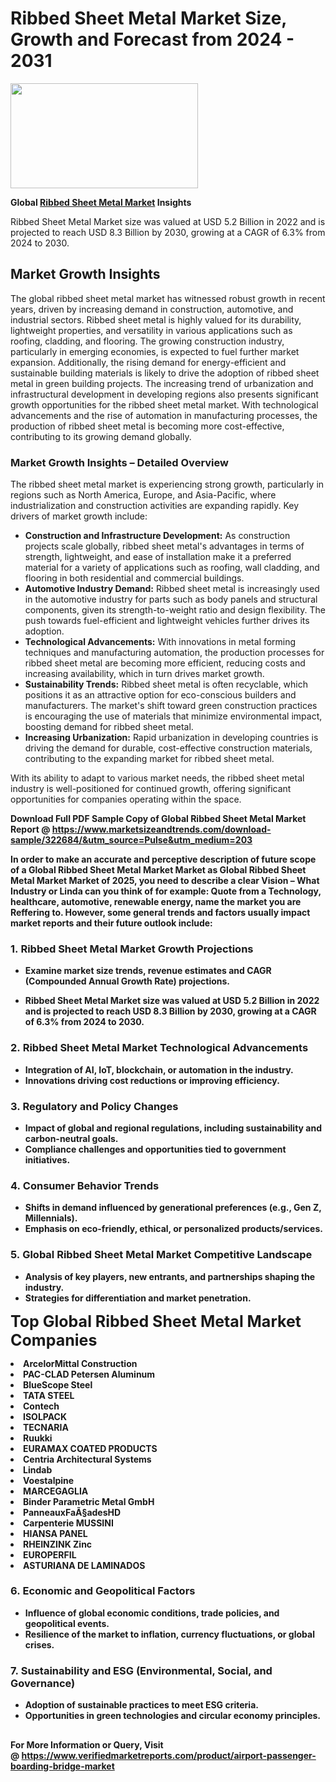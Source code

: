 <H1>Ribbed Sheet Metal Market Size, Growth and Forecast from 2024 - 2031</H1><img class="aligncenter size-medium wp-image-584254" src="https://thirdeyenews.in/wp-content/uploads/2024/09/Global-Market-Research-300x168.jpeg" alt="" width="300" height="168" /><p><strong>Global&nbsp;<a href="https://www.marketsizeandtrends.com/download-sample/322684/&amp;utm_source=Pulse&amp;utm_medium=203">Ribbed Sheet Metal Market</a> Insights</strong></p><p>Ribbed Sheet Metal Market size was valued at USD 5.2 Billion in 2022 and is projected to reach USD 8.3 Billion by 2030, growing at a CAGR of 6.3% from 2024 to 2030.</p><p><h2>Market Growth Insights</h2> <p>The global ribbed sheet metal market has witnessed robust growth in recent years, driven by increasing demand in construction, automotive, and industrial sectors. Ribbed sheet metal is highly valued for its durability, lightweight properties, and versatility in various applications such as roofing, cladding, and flooring. The growing construction industry, particularly in emerging economies, is expected to fuel further market expansion. Additionally, the rising demand for energy-efficient and sustainable building materials is likely to drive the adoption of ribbed sheet metal in green building projects. The increasing trend of urbanization and infrastructural development in developing regions also presents significant growth opportunities for the ribbed sheet metal market. With technological advancements and the rise of automation in manufacturing processes, the production of ribbed sheet metal is becoming more cost-effective, contributing to its growing demand globally.</p> <p><strong></strong></p> <h3>Market Growth Insights – Detailed Overview</h3> <p>The ribbed sheet metal market is experiencing strong growth, particularly in regions such as North America, Europe, and Asia-Pacific, where industrialization and construction activities are expanding rapidly. Key drivers of market growth include:</p> <ul> <li><strong>Construction and Infrastructure Development:</strong> As construction projects scale globally, ribbed sheet metal's advantages in terms of strength, lightweight, and ease of installation make it a preferred material for a variety of applications such as roofing, wall cladding, and flooring in both residential and commercial buildings.</li> <li><strong>Automotive Industry Demand:</strong> Ribbed sheet metal is increasingly used in the automotive industry for parts such as body panels and structural components, given its strength-to-weight ratio and design flexibility. The push towards fuel-efficient and lightweight vehicles further drives its adoption.</li> <li><strong>Technological Advancements:</strong> With innovations in metal forming techniques and manufacturing automation, the production processes for ribbed sheet metal are becoming more efficient, reducing costs and increasing availability, which in turn drives market growth.</li> <li><strong>Sustainability Trends:</strong> Ribbed sheet metal is often recyclable, which positions it as an attractive option for eco-conscious builders and manufacturers. The market's shift toward green construction practices is encouraging the use of materials that minimize environmental impact, boosting demand for ribbed sheet metal.</li> <li><strong>Increasing Urbanization:</strong> Rapid urbanization in developing countries is driving the demand for durable, cost-effective construction materials, contributing to the expanding market for ribbed sheet metal.</li> </ul> <p>With its ability to adapt to various market needs, the ribbed sheet metal industry is well-positioned for continued growth, offering significant opportunities for companies operating within the space.</p> <p><strong></p><p><span class=""><strong>Download Full PDF Sample Copy of Global Ribbed Sheet Metal Market Report</strong> @ <a href="https://www.marketsizeandtrends.com/download-sample/322684/&amp;utm_source=Pulse&amp;utm_medium=203" target="_blank">https://www.marketsizeandtrends.com/download-sample/322684/&amp;utm_source=Pulse&amp;utm_medium=203</a></span></p><p>In order to make an accurate and perceptive description of future scope of a Global&nbsp;Ribbed Sheet Metal Market Market as Global&nbsp;Ribbed Sheet Metal Market Market of 2025, you need to describe a clear Vision &ndash; What Industry or Linda can you think of for example: Quote from a Technology, healthcare, automotive, renewable energy, name the market you are Reffering to. However, some general trends and factors usually impact market reports and their future outlook include:</p><h3>1.&nbsp;<strong>Ribbed Sheet Metal Market Growth Projections</strong></h3><ul><li>Examine market size trends, revenue estimates and CAGR (Compounded Annual Growth Rate) projections.</li><li><p>Ribbed Sheet Metal Market size was valued at USD 5.2 Billion in 2022 and is projected to reach USD 8.3 Billion by 2030, growing at a CAGR of 6.3% from 2024 to 2030.</p></li></ul><h3>2.&nbsp;<strong>Ribbed Sheet Metal Market Technological Advancements</strong></h3><ul><li>Integration of AI, IoT, blockchain, or automation in the industry.</li><li>Innovations driving cost reductions or improving efficiency.</li></ul><h3>3.&nbsp;<strong>Regulatory and Policy Changes</strong></h3><ul><li>Impact of global and regional regulations, including sustainability and carbon-neutral goals.</li><li>Compliance challenges and opportunities tied to government initiatives.</li></ul><h3>4.&nbsp;<strong>Consumer Behavior Trends</strong></h3><ul><li>Shifts in demand influenced by generational preferences (e.g., Gen Z, Millennials).</li><li>Emphasis on eco-friendly, ethical, or personalized products/services.</li></ul><h3>5.&nbsp;<strong>Global Ribbed Sheet Metal Market Competitive Landscape</strong></h3><ul><li>Analysis of key players, new entrants, and partnerships shaping the industry.</li><li>Strategies for differentiation and market penetration.</li></ul><p data-pm-slice="1 1 []"><span style="color: inherit; font-family: inherit; font-size: 25px;">Top Global Ribbed Sheet Metal Market Companies</span></p><div class="" data-test-id=""><p><li>ArcelorMittal Construction</li><li> PAC-CLAD Petersen Aluminum</li><li> BlueScope Steel</li><li> TATA STEEL</li><li> Contech</li><li> ISOLPACK</li><li> TECNARIA</li><li> Ruukki</li><li> EURAMAX COATED PRODUCTS</li><li> Centria Architectural Systems</li><li> Lindab</li><li> Voestalpine</li><li> MARCEGAGLIA</li><li> Binder Parametric Metal GmbH</li><li> PanneauxFaÃ§adesHD</li><li> Carpenterie MUSSINI</li><li> HIANSA PANEL</li><li> RHEINZINK Zinc</li><li> EUROPERFIL</li><li> ASTURIANA DE LAMINADOS</li></p></div><h3>6.&nbsp;<strong>Economic and Geopolitical Factors</strong></h3><ul><li>Influence of global economic conditions, trade policies, and geopolitical events.</li><li>Resilience of the market to inflation, currency fluctuations, or global crises.</li></ul><h3>7.&nbsp;<strong>Sustainability and ESG (Environmental, Social, and Governance)</strong></h3><ul><li>Adoption of sustainable practices to meet ESG criteria.</li><li>Opportunities in green technologies and circular economy principles.</li></ul><h2><strong style="font-size: 14px;">For More Information or Query, Visit @&nbsp;</strong><a style="background-color: #ffffff; font-size: 14px;" href="https://www.marketsizeandtrends.com/report/ribbed-sheet-metal-market/" target="_blank">https://www.verifiedmarketreports.com/product/airport-passenger-boarding-bridge-market</a></h2>

